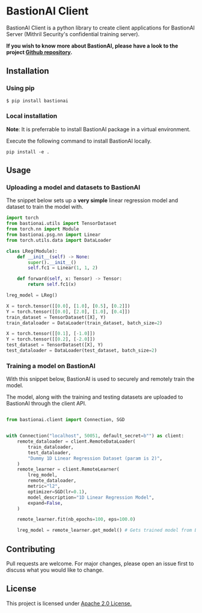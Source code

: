 # BastionAI Client

BastionAI Client is a python library to create client applications for BastionAI Server (Mithril Security's confidential training server). 

**If you wish to know more about BastionAI, please have a look to the project [Github repository](https://github.com/mithril-security/bastionai/).**

## Installation

### Using pip
```bash
$ pip install bastionai
```

### Local installation
**Note**: It is preferrable to install BastionAI package in a virtual environment.

Execute the following command to install BastionAI locally.
```shell
pip install -e .
```

## Usage

### Uploading a model and datasets to BastionAI
The snippet below sets up a **very simple** linear regression model and dataset to train the model with.
```python
import torch
from bastionai.utils import TensorDataset  
from torch.nn import Module
from bastionai.psg.nn import Linear  
from torch.utils.data import DataLoader

class LReg(Module):
    def __init__(self) -> None:
        super().__init__()
        self.fc1 = Linear(1, 1, 2)

    def forward(self, x: Tensor) -> Tensor:
        return self.fc1(x)

lreg_model = LReg()

X = torch.tensor([[0.0], [1.0], [0.5], [0.2]])
Y = torch.tensor([[0.0], [2.0], [1.0], [0.4]])
train_dataset = TensorDataset([X], Y)
train_dataloader = DataLoader(train_dataset, batch_size=2)

X = torch.tensor([[0.1], [-1.0]])
Y = torch.tensor([[0.2], [-2.0]])
test_dataset = TensorDataset([X], Y)
test_dataloader = DataLoader(test_dataset, batch_size=2)
```

### Training a model on BastionAI

With this snippet below, BastionAI is used to securely and remotely train the model. 

The model, along with the training and testing datasets are uploaded to BastionAI through the client API.

```python

from bastionai.client import Connection, SGD  


with Connection("localhost", 50051, default_secret=b"") as client:
    remote_dataloader = client.RemoteDataLoader(
        train_dataloader,
        test_dataloader,
        "Dummy 1D Linear Regression Dataset (param is 2)",
    )
    remote_learner = client.RemoteLearner(
        lreg_model,
        remote_dataloader,
        metric="l2",
        optimizer=SGD(lr=0.1),
        model_description="1D Linear Regression Model",
        expand=False,
    )

    remote_learner.fit(nb_epochs=100, eps=100.0)

    lreg_model = remote_learner.get_model() # Gets trained model from BastionAI server.
```


## Contributing
Pull requests are welcome. For major changes, please open an issue first to discuss what you would like to change.

## License
This project is licensed under [Apache 2.0 License.](https://github.com/mithril-security/bastionai/blob/master/LICENSE)


